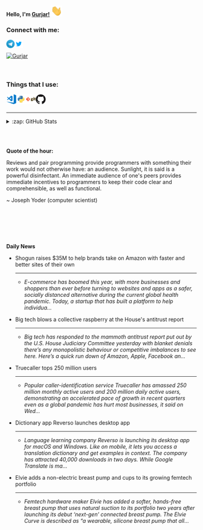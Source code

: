 #### Hello, I'm [Gurjar!](https://GurjarKing.github.io) <img src="https://raw.githubusercontent.com/ABSphreak/ABSphreak/master/gifs/Hi.gif" width="30px"></h2>


### Connect with me:

[<img align="left" alt="Gurjar | Telegram" width="22px" src="https://raw.githubusercontent.com/github/explore/80688e429a7d4ef2fca1e82350fe8e3517d3494d/topics/telegram/telegram.png" />][Telegram]
[<img align="left" alt="Gurjar | Twitter" width="22px" src="https://raw.githubusercontent.com/github/explore/80688e429a7d4ef2fca1e82350fe8e3517d3494d/topics/twitter/twitter.png" />][Twitter]
<br >
<br >
<a href="https://github.com/GurjarKing"><img src="https://komarev.com/ghpvc/?username=GurjarKing" alt="Gurjar" /></a> <br />
<br />
<br />
<!-- <br >

![](https://visitor-badge.glitch.me/badge?page_id=GurjarKing)

<br /> -->

### Things that I use:

[<img align="left" alt="Visual Studio Code" width="26px" src="https://raw.githubusercontent.com/github/explore/80688e429a7d4ef2fca1e82350fe8e3517d3494d/topics/visual-studio-code/visual-studio-code.png" />][VSCode]
[<img align="left" alt="Python" width="26px" src="https://raw.githubusercontent.com/github/explore/80688e429a7d4ef2fca1e82350fe8e3517d3494d/topics/python/python.png" />][Python]
[<img align="left" alt="Git" width="26px" src="https://raw.githubusercontent.com/github/explore/80688e429a7d4ef2fca1e82350fe8e3517d3494d/topics/git/git.png" />][Git]
[<img align="left" alt="GitHub" width="26px" src="https://raw.githubusercontent.com/github/explore/78df643247d429f6cc873026c0622819ad797942/topics/github/github.png" />][Github]

<br />
<br />

---
<details>
  <summary>:zap: GitHub Stats</summary>

<img align="left" alt="Gurjar's Github Stats" src="https://github-readme-stats.vercel.app/api?username=GurjarKing&show_icons=true&hide_border=true&count_private=true&include_all_commit=true&theme=algolia" />

</details>

<!-- ### 🔔 My latest tweet
<a href="https://twitter.com/Gurjar_King43" target="_blank">
	<img src="https://github.com/GurjarKing/GurjarKing/raw/master/tweet.png" width="70%" align="center" alt="Click to view on Twitter" title="My latest tweet, as an image"/>
</a> -->
<br>

<pre>

</pre>

**Quote of the hour:**

Reviews and pair programming provide programmers with something their work would not otherwise have: an audience. Sunlight, it is said is a powerful disinfectant. An immediate audience of one's peers provides immediate incentives to programmers to keep their code clear and comprehensible, as well as functional.

~ Joseph Yoder (computer scientist)
<pre>

</pre>
<br>
<pre>


</pre>
<strong>Daily News</strong>
  
  - Shogun raises $35M to help brands take on Amazon with faster and better sites of their own
     <hr/>
     
      - *E-commerce has boomed this year, with more businesses and shoppers than ever before turning to websites and apps as a safer, socially distanced alternative during the current global health pandemic. Today, a startup that has built a platform to help individua…*
     
  - Big tech blows a collective raspberry at the House's antitrust report
      <hr/>
      
      - *Big tech has responded to the mammoth antitrust report put out by the U.S. House Judiciary Committee yesterday with blanket denials there’s any monopolistic behaviour or competitive imbalances to see here. Here’s a quick run down of Amazon, Apple, Facebook an…*
      
  - Truecaller tops 250 million users
      <hr/>
      
      - *Popular caller-identification service Truecaller has amassed 250 million monthly active users and 200 million daily active users, demonstrating an accelerated pace of growth in recent quarters even as a global pandemic has hurt most businesses, it said on Wed…*
      
  - Dictionary app Reverso launches desktop app
      <hr/>
      
      - *Language learning company Reverso is launching its desktop app for macOS and Windows. Like on mobile, it lets you access a translation dictionary and get examples in context. The company has attracted 40,000 downloads in two days. While Google Translate is ma…*
       
  - Elvie adds a non-electric breast pump and cups to its growing femtech portfolio
      <hr/>
       
       - *Femtech hardware maker Elvie has added a softer, hands-free breast pump that uses natural suction to its portfolio two years after launching its debut ‘next-gen’ connected breast pump. The Elvie Curve is described as “a wearable, silicone breast pump that all…*
      

<br />

[VSCode]: https://code.visualstudio.com/
[Python]: https://www.python.org/
[Git]: https://git-scm.com/
[Github]: https://github.com/
[Telegram]: https://t.me/Gurjar_King/
[Twitter]: https://twitter.com/Gurjar_King43/
